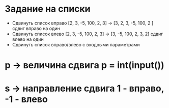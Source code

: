 # Задание на списки
+ Сдвинуть список вправо [2, 3, -5, 100, 2, 3] -> [3, 2, 3, -5, 100, 2 ] сдвиг вправо на один
+ Сдвинуть список влево [2, 3, -5, 100, 2, 3] -> [3, -5, 100, 2, 3, 2] сдвиг влево на один
+ Сдвинуть список вправо/влево с входными параметрами
# p -> величина сдвига p = int(input())
# s -> направление сдвига 1 - вправо, -1 - влево
